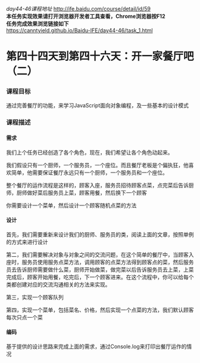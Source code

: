 *day44-46课程地址* <http://ife.baidu.com/course/detail/id/59>  
**本任务实现效果请打开浏览器开发者工具查看，Chrome浏览器按F12**  
**任务完成效果浏览链接如下**  
<https://canntyield.github.io/Baidu-IFE/day44-46/task_1.html>
# 第四十四天到第四十六天：开一家餐厅吧（二）
### 课程目标  
通过完善餐厅的功能，来学习JavaScript面向对象编程，及一些基本的设计模式  
### 课程描述
#### 需求
我们上个任务已经创造了各个角色，现在，我们希望让各个角色动起来。

我们假设只有一个厨师，一个服务员，一个座位。而且餐厅老板是个偏执狂，他喜欢简单，他需要保证餐厅永远只有一个厨师，一个服务员和一个座位。

整个餐厅的运作流程是这样的，顾客入座，服务员招待顾客点菜，点完菜后告诉厨师，厨师做好菜后服务员上菜，顾客用餐，然后换下一个顾客

你需要设计一个菜单，然后设计一个顾客随机点菜的方法

#### 设计
首先，我们需要重新来设计我们的厨师、服务员的类，阅读上面的文章，按照单例的方式来进行设计

第二，我们需要解决对象与对象之间的交流问题，在这个简单的餐厅中，当顾客入座时，服务员使用服务点菜方法，调用顾客的点菜方法得到顾客点的菜，然后服务员去告诉厨师需要做什么菜，厨师开始做菜，做完菜以后告诉服务员去上菜，上菜完成后，顾客开始用餐，吃完后，下一个顾客进来。在这个流程中，你可以给每个类都创建对应的交流沟通相关的方法来实现。

第三，实现一个顾客队列

第四，实现一个菜单，包括菜名、价格，然后实现一个点菜的方法，我们默认顾客每次只点一个菜

#### 编码
基于提供的设计思路来完成上面的需求，通过Console.log来打印出餐厅运作的情况